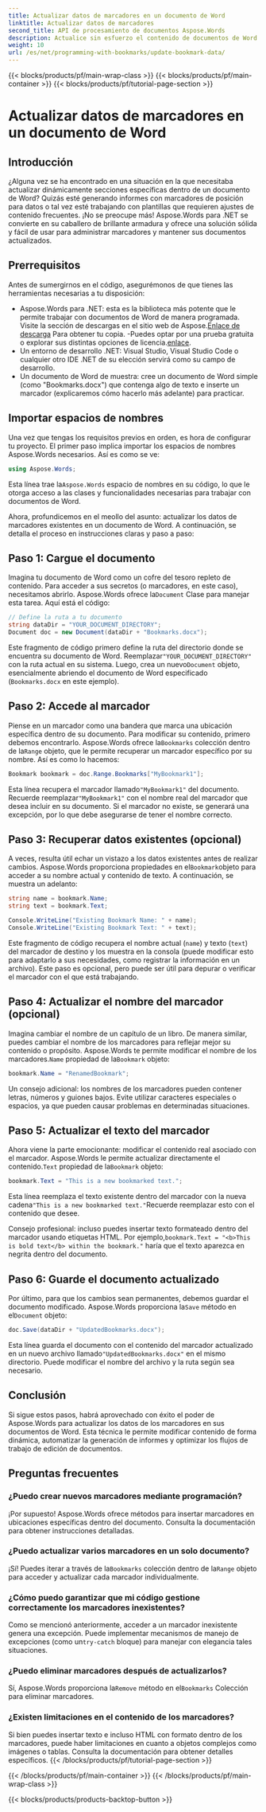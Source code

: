 ```yaml
---
title: Actualizar datos de marcadores en un documento de Word
linktitle: Actualizar datos de marcadores
second_title: API de procesamiento de documentos Aspose.Words
description: Actualice sin esfuerzo el contenido de documentos de Word con marcadores y Aspose.Words .NET. Esta guía le permite automatizar informes, personalizar plantillas y mucho más.
weight: 10
url: /es/net/programming-with-bookmarks/update-bookmark-data/
---
```


{{< blocks/products/pf/main-wrap-class >}}
{{< blocks/products/pf/main-container >}}
{{< blocks/products/pf/tutorial-page-section >}}

# Actualizar datos de marcadores en un documento de Word

## Introducción

¿Alguna vez se ha encontrado en una situación en la que necesitaba actualizar dinámicamente secciones específicas dentro de un documento de Word? Quizás esté generando informes con marcadores de posición para datos o tal vez esté trabajando con plantillas que requieren ajustes de contenido frecuentes. ¡No se preocupe más! Aspose.Words para .NET se convierte en su caballero de brillante armadura y ofrece una solución sólida y fácil de usar para administrar marcadores y mantener sus documentos actualizados.

## Prerrequisitos

Antes de sumergirnos en el código, asegurémonos de que tienes las herramientas necesarias a tu disposición:

-  Aspose.Words para .NET: esta es la biblioteca más potente que le permite trabajar con documentos de Word de manera programada. Visite la sección de descargas en el sitio web de Aspose.[Enlace de descarga](https://releases.aspose.com/words/net/) Para obtener tu copia. -Puedes optar por una prueba gratuita o explorar sus distintas opciones de licencia.[enlace](https://purchase.aspose.com/buy).
- Un entorno de desarrollo .NET: Visual Studio, Visual Studio Code o cualquier otro IDE .NET de su elección servirá como su campo de desarrollo.
- Un documento de Word de muestra: cree un documento de Word simple (como "Bookmarks.docx") que contenga algo de texto e inserte un marcador (explicaremos cómo hacerlo más adelante) para practicar.

## Importar espacios de nombres

Una vez que tengas los requisitos previos en orden, es hora de configurar tu proyecto. El primer paso implica importar los espacios de nombres Aspose.Words necesarios. Así es como se ve:

```csharp
using Aspose.Words;
```

 Esta línea trae la`Aspose.Words` espacio de nombres en su código, lo que le otorga acceso a las clases y funcionalidades necesarias para trabajar con documentos de Word.

Ahora, profundicemos en el meollo del asunto: actualizar los datos de marcadores existentes en un documento de Word. A continuación, se detalla el proceso en instrucciones claras y paso a paso:

## Paso 1: Cargue el documento

 Imagina tu documento de Word como un cofre del tesoro repleto de contenido. Para acceder a sus secretos (o marcadores, en este caso), necesitamos abrirlo. Aspose.Words ofrece la`Document` Clase para manejar esta tarea. Aquí está el código:

```csharp
// Define la ruta a tu documento
string dataDir = "YOUR_DOCUMENT_DIRECTORY";
Document doc = new Document(dataDir + "Bookmarks.docx");
```

Este fragmento de código primero define la ruta del directorio donde se encuentra su documento de Word. Reemplazar`"YOUR_DOCUMENT_DIRECTORY"` con la ruta actual en su sistema. Luego, crea un nuevo`Document` objeto, esencialmente abriendo el documento de Word especificado (`Bookmarks.docx` en este ejemplo).

## Paso 2: Accede al marcador

 Piense en un marcador como una bandera que marca una ubicación específica dentro de su documento. Para modificar su contenido, primero debemos encontrarlo. Aspose.Words ofrece la`Bookmarks` colección dentro de la`Range` objeto, que le permite recuperar un marcador específico por su nombre. Así es como lo hacemos:

```csharp
Bookmark bookmark = doc.Range.Bookmarks["MyBookmark1"];
```

 Esta línea recupera el marcador llamado`"MyBookmark1"` del documento. Recuerde reemplazar`"MyBookmark1"` con el nombre real del marcador que desea incluir en su documento. Si el marcador no existe, se generará una excepción, por lo que debe asegurarse de tener el nombre correcto.

## Paso 3: Recuperar datos existentes (opcional)

 A veces, resulta útil echar un vistazo a los datos existentes antes de realizar cambios. Aspose.Words proporciona propiedades en el`Bookmark`objeto para acceder a su nombre actual y contenido de texto. A continuación, se muestra un adelanto:

```csharp
string name = bookmark.Name;
string text = bookmark.Text;

Console.WriteLine("Existing Bookmark Name: " + name);
Console.WriteLine("Existing Bookmark Text: " + text);
```

Este fragmento de código recupera el nombre actual (`name`) y texto (`text`) del marcador de destino y los muestra en la consola (puede modificar esto para adaptarlo a sus necesidades, como registrar la información en un archivo). Este paso es opcional, pero puede ser útil para depurar o verificar el marcador con el que está trabajando.

## Paso 4: Actualizar el nombre del marcador (opcional)

 Imagina cambiar el nombre de un capítulo de un libro. De manera similar, puedes cambiar el nombre de los marcadores para reflejar mejor su contenido o propósito. Aspose.Words te permite modificar el nombre de los marcadores.`Name` propiedad de la`Bookmark` objeto:

```csharp
bookmark.Name = "RenamedBookmark";
```

Un consejo adicional: los nombres de los marcadores pueden contener letras, números y guiones bajos. Evite utilizar caracteres especiales o espacios, ya que pueden causar problemas en determinadas situaciones.

## Paso 5: Actualizar el texto del marcador

 Ahora viene la parte emocionante: modificar el contenido real asociado con el marcador. Aspose.Words le permite actualizar directamente el contenido.`Text` propiedad de la`Bookmark` objeto:

```csharp
bookmark.Text = "This is a new bookmarked text.";
```

Esta línea reemplaza el texto existente dentro del marcador con la nueva cadena`"This is a new bookmarked text."`Recuerde reemplazar esto con el contenido que desee.

 Consejo profesional: incluso puedes insertar texto formateado dentro del marcador usando etiquetas HTML. Por ejemplo,`bookmark.Text = "<b>This is bold text</b> within the bookmark."` haría que el texto aparezca en negrita dentro del documento.

## Paso 6: Guarde el documento actualizado

 Por último, para que los cambios sean permanentes, debemos guardar el documento modificado. Aspose.Words proporciona la`Save` método en el`Document` objeto:

```csharp
doc.Save(dataDir + "UpdatedBookmarks.docx");
```

 Esta línea guarda el documento con el contenido del marcador actualizado en un nuevo archivo llamado`"UpdatedBookmarks.docx"` en el mismo directorio. Puede modificar el nombre del archivo y la ruta según sea necesario.

## Conclusión

Si sigue estos pasos, habrá aprovechado con éxito el poder de Aspose.Words para actualizar los datos de los marcadores en sus documentos de Word. Esta técnica le permite modificar contenido de forma dinámica, automatizar la generación de informes y optimizar los flujos de trabajo de edición de documentos.

## Preguntas frecuentes

### ¿Puedo crear nuevos marcadores mediante programación?

¡Por supuesto! Aspose.Words ofrece métodos para insertar marcadores en ubicaciones específicas dentro del documento. Consulta la documentación para obtener instrucciones detalladas.

### ¿Puedo actualizar varios marcadores en un solo documento?

 ¡Sí! Puedes iterar a través de la`Bookmarks` colección dentro de la`Range` objeto para acceder y actualizar cada marcador individualmente.

### ¿Cómo puedo garantizar que mi código gestione correctamente los marcadores inexistentes?

 Como se mencionó anteriormente, acceder a un marcador inexistente genera una excepción. Puede implementar mecanismos de manejo de excepciones (como un`try-catch` bloque) para manejar con elegancia tales situaciones.

### ¿Puedo eliminar marcadores después de actualizarlos?

 Sí, Aspose.Words proporciona la`Remove` método en el`Bookmarks` Colección para eliminar marcadores.

### ¿Existen limitaciones en el contenido de los marcadores?

Si bien puedes insertar texto e incluso HTML con formato dentro de los marcadores, puede haber limitaciones en cuanto a objetos complejos como imágenes o tablas. Consulta la documentación para obtener detalles específicos.
{{< /blocks/products/pf/tutorial-page-section >}}

{{< /blocks/products/pf/main-container >}}
{{< /blocks/products/pf/main-wrap-class >}}

{{< blocks/products/products-backtop-button >}}
